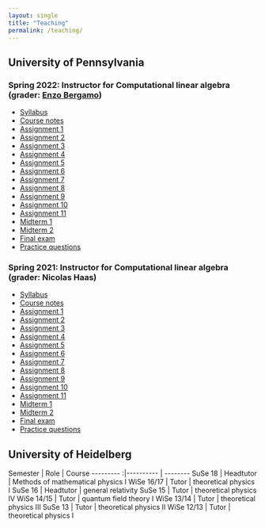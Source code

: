 ```yaml
---
layout: single
title: "Teaching"
permalink: /teaching/
---
```


<!--{% include toc title = "Teaching at the"%}-->

## University of Pennsylvania

### Spring 2022: Instructor for Computational linear algebra (grader: [Enzo Bergamo](https://www.enzobergamo.com/))

* [Syllabus](/2022/Syllabus.pdf)
* [Course notes](/2022/ComputationalLinearAlgebra-2022.pdf)
* [Assignment 1](/2022/Assignment1.pdf)
* [Assignment 2](/2022/Assignment2.pdf)
* [Assignment 3](/2022/Assignment3.pdf)
* [Assignment 4](/2022/Assignment4.pdf)
* [Assignment 5](/2022/Assignment5.pdf)
* [Assignment 6](/2022/Assignment6.pdf)
* [Assignment 7](/2022/Assignment7.pdf)
* [Assignment 8](/2022/Assignment8.pdf)
* [Assignment 9](/2022/Assignment9.pdf)
* [Assignment 10](/2022/Assignment10.pdf)
* [Assignment 11](/2022/Assignment11.pdf)
* [Midterm 1](/2022/Midterm1.pdf)
* [Midterm 2](/2022/Midterm2.pdf)
* [Final exam](/2022/FinalExam.pdf)
* [Practice questions](/2022/Practice.pdf)

### Spring 2021: Instructor for Computational linear algebra (grader: Nicolas Haas)

* [Syllabus](/2021/Syllabus.pdf)
* [Course notes](/2021/ComputationalLinearAlgebra-2021.pdf)
* [Assignment 1](/2021/Assignment1.pdf)
* [Assignment 2](/2021/Assignment2.pdf)
* [Assignment 3](/2021/Assignment3.pdf)
* [Assignment 4](/2021/Assignment4.pdf)
* [Assignment 5](/2021/Assignment5.pdf)
* [Assignment 6](/2021/Assignment6.pdf)
* [Assignment 7](/2021/Assignment7.pdf)
* [Assignment 8](/2021/Assignment8.pdf)
* [Assignment 9](/2021/Assignment9.pdf)
* [Assignment 10](/2021/Assignment10.pdf)
* [Assignment 11](/2021/Assignment11.pdf)
* [Midterm 1](/2021/Midterm1.pdf)
* [Midterm 2](/2021/Midterm2.pdf)
* [Final exam](/2021/FinalExam.pdf)
* [Practice questions](/2021/Practice.pdf)


## University of Heidelberg

 Semester | Role | Course
---------    :|---------- | --------
   SuSe 18    | Headtutor | Methods of mathematical physics I
   WiSe 16/17 | Tutor     | theoretical physics I
   SuSe 16    | Headtutor | general relativity
   SuSe 15    | Tutor     | theoretical physics IV
   WiSe 14/15 | Tutor     | quantum field theory I
   WiSe 13/14 | Tutor     | theoretical physics III
   SuSe 13    | Tutor     | theoretical physics II
   WiSe 12/13 | Tutor     | theoretical physics I
 
